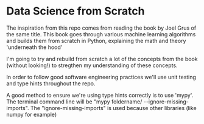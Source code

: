# Data Science from Scratch

The inspiration from this repo comes from reading the book by Joel Grus of the same title. This book goes through various machine learning algorithms and builds them from scratch in Python, explaining the math and theory 'underneath the hood'

I'm going to try and rebuild from scratch a lot of the concepts from the book (without looking!) to stregthen my understanding of these concepts.

In order to follow good software engineering practices we'll use unit testing and type hints throughout the repo.

A good method to ensure we're using type hints correctly 
is to use 'mypy'. The terminal command line will be 
"mypy foldername/ --ignore-missing-imports". The "ignore-missing-imports"
is used because other libraries (like numpy for example)
